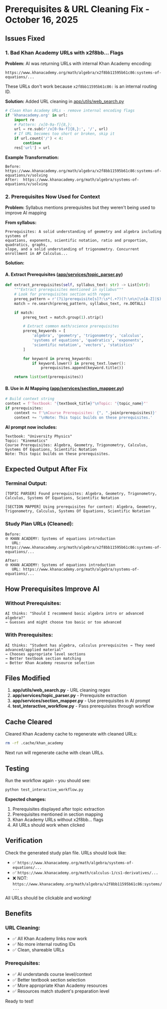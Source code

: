 # Prerequisites & URL Cleaning Fix - October 16, 2025

## Issues Fixed

### 1. Bad Khan Academy URLs with x2f8bb... Flags

**Problem:** AI was returning URLs with internal Khan Academy encoding:
```
https://www.khanacademy.org/math/algebra/x2f8bb11595b61c86:systems-of-equations/...
```

These URLs don't work because `x2f8bb11595b61c86:` is an internal routing ID.

**Solution:** Added URL cleaning in [app/utils/web_search.py](app/utils/web_search.py:130-139)

```python
# Clean Khan Academy URLs - remove internal encoding flags
if 'khanacademy.org' in url:
    import re
    # Pattern: /x[0-9a-f]{8,}:
    url = re.sub(r'/x[0-9a-f]{8,}:', '/', url)
    # If URL becomes too short or broken, skip it
    if url.count('/') < 4:
        continue
    res['url'] = url
```

**Example Transformation:**
```
Before: https://www.khanacademy.org/math/algebra/x2f8bb11595b61c86:systems-of-equations/v/solving
After:  https://www.khanacademy.org/math/algebra/systems-of-equations/v/solving
```

### 2. Prerequisites Now Used for Context

**Problem:** Syllabus mentions prerequisites but they weren't being used to improve AI mapping

**From syllabus:**
```
Prerequisites: A solid understanding of geometry and algebra including systems of
equations, exponents, scientific notation, ratio and proportion, quadratics, graphs,
slope, and a solid understanding of trigonometry. Concurrent enrollment in AP Calculus...
```

**Solution:**

#### A. Extract Prerequisites ([app/services/topic_parser.py](app/services/topic_parser.py:22-54))

```python
def extract_prerequisites(self, syllabus_text: str) -> List[str]:
    """Extract prerequisites mentioned in syllabus"""
    # Look for prerequisites section with regex
    prereq_pattern = r'(?i)prerequisite[s]?:\s*(.+?)(?:\n\n|\n[A-Z]|$)'
    match = re.search(prereq_pattern, syllabus_text, re.DOTALL)

    if match:
        prereq_text = match.group(1).strip()

        # Extract common math/science prerequisites
        prereq_keywords = [
            'algebra', 'geometry', 'trigonometry', 'calculus',
            'systems of equations', 'quadratics', 'exponents',
            'scientific notation', 'vectors', 'statistics'
        ]

        for keyword in prereq_keywords:
            if keyword.lower() in prereq_text.lower():
                prerequisites.append(keyword.title())

    return list(set(prerequisites))
```

#### B. Use in AI Mapping ([app/services/section_mapper.py](app/services/section_mapper.py:148-152))

```python
# Build context string
context = f'Textbook: "{textbook_title}"\nTopic: "{topic_name}"'
if prerequisites:
    context += f'\nCourse Prerequisites: {", ".join(prerequisites)}'
    context += '\nNote: This topic builds on these prerequisites.'
```

**AI prompt now includes:**
```
Textbook: "University Physics"
Topic: "Kinematics"
Course Prerequisites: Algebra, Geometry, Trigonometry, Calculus, Systems Of Equations, Scientific Notation
Note: This topic builds on these prerequisites.
```

## Expected Output After Fix

### Terminal Output:
```
[TOPIC PARSER] Found prerequisites: Algebra, Geometry, Trigonometry, Calculus, Systems Of Equations, Scientific Notation

[SECTION MAPPER] Using prerequisites for context: Algebra, Geometry, Trigonometry, Calculus, Systems Of Equations, Scientific Notation
```

### Study Plan URLs (Cleaned):
```
Before:
🌐 KHAN ACADEMY: Systems of equations introduction
   URL: https://www.khanacademy.org/math/algebra/x2f8bb11595b61c86:systems-of-equations/...

After:
🌐 KHAN ACADEMY: Systems of equations introduction
   URL: https://www.khanacademy.org/math/algebra/systems-of-equations/...
```

## How Prerequisites Improve AI

### Without Prerequisites:
```
AI thinks: "Should I recommend basic algebra intro or advanced algebra?"
→ Guesses and might choose too basic or too advanced
```

### With Prerequisites:
```
AI thinks: "Student has algebra, calculus prerequisites → They need advanced/applied material"
→ Chooses appropriate level sections
→ Better textbook section matching
→ Better Khan Academy resource selection
```

## Files Modified

1. **app/utils/web_search.py** - URL cleaning regex
2. **app/services/topic_parser.py** - Prerequisite extraction
3. **app/services/section_mapper.py** - Use prerequisites in AI prompt
4. **test_interactive_workflow.py** - Pass prerequisites through workflow

## Cache Cleared

Cleared Khan Academy cache to regenerate with cleaned URLs:
```bash
rm -rf .cache/khan_academy
```

Next run will regenerate cache with clean URLs.

## Testing

Run the workflow again - you should see:

```bash
python test_interactive_workflow.py
```

**Expected changes:**
1. Prerequisites displayed after topic extraction
2. Prerequisites mentioned in section mapping
3. Khan Academy URLs without x2f8bb... flags
4. All URLs should work when clicked

## Verification

Check the generated study plan file. URLs should look like:
- ✅ `https://www.khanacademy.org/math/algebra/systems-of-equations/...`
- ✅ `https://www.khanacademy.org/math/calculus-1/cs1-derivatives/...`
- ❌ NOT: `https://www.khanacademy.org/math/algebra/x2f8bb11595b61c86:systems/...`

All URLs should be clickable and working!

## Benefits

### URL Cleaning:
- ✅ All Khan Academy links now work
- ✅ No more internal routing IDs
- ✅ Clean, shareable URLs

### Prerequisites:
- ✅ AI understands course level/context
- ✅ Better textbook section selection
- ✅ More appropriate Khan Academy resources
- ✅ Resources match student's preparation level

Ready to test!

